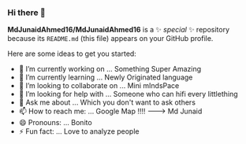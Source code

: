 ### Hi there 👋

**MdJunaidAhmed16/MdJunaidAhmed16** is a ✨ _special_ ✨ repository because its `README.md` (this file) appears on your GitHub profile.

Here are some ideas to get you started:

- 🔭 I’m currently working on ... Something Super Amazing
- 🌱 I’m currently learning ... Newly Originated language
- 👯 I’m looking to collaborate on ... Mini mIndsPace
- 🤔 I’m looking for help with ... Someone who can hifi every littlething
- 💬 Ask me about ... Which you don't want to ask others
- 📫 How to reach me: ... Google Map !!!! ---> Md Junaid
- 😄 Pronouns: ... Bonito
- ⚡ Fun fact: ... Love to analyze people
